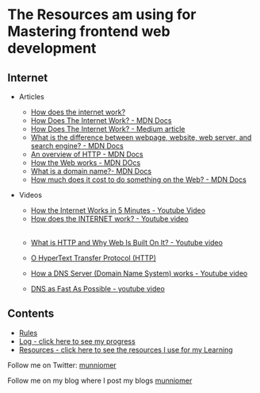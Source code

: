 # The Resources am using for Mastering frontend web development
## Internet
* Articles
  * [How does the internet work?](https://roadmap.sh/guides/what-is-internet)
  * [How Does The Internet Work? - MDN Docs](https://developer.mozilla.org/en-US/docs/Learn/Common_questions/How_does_the_Internet_work)
  * [How Does The Internet Work? - Medium article](https://medium.com/@User3141592/how-does-the-internet-work-edc2e22e7eb8)
  * [What is the difference between webpage, website, web server, and search engine? - MDN Docs](https://developer.mozilla.org/en-US/docs/Learn/Common_questions/Pages_sites_servers_and_search_engines)
  * [An overview of HTTP - MDN Docs](https://developer.mozilla.org/en-US/docs/Web/HTTP/Overview)
  * [How the Web works - MDN DOcs](https://developer.mozilla.org/en-US/docs/Learn/Getting_started_with_the_web/How_the_Web_works)
  * [What is a domain name?- MDN Docs](https://developer.mozilla.org/en-US/docs/Learn/Common_questions/What_is_a_domain_name)
  * [How much does it cost to do something on the Web? - MDN Docs](https://developer.mozilla.org/en-US/docs/Learn/Common_questions/How_much_does_it_cost)

  
* Videos 
  * [How the Internet Works in 5 Minutes - Youtube Video](https://www.youtube.com/watch?v=7_LPdttKXPc)
  * [How does the INTERNET work? - Youtube video](https://www.youtube.com/watch?v=x3c1ih2NJEg)
  </br>
  
  * [What is HTTP and Why Web Is Built On It? - Youtube video](https://www.youtube.com/watch?v=4_-KdOLZWLs)
  * [O HyperText Transfer Protocol (HTTP)](https://www.youtube.com/watch?v=QghbZkks3Dw)
  
  * [How a DNS Server (Domain Name System) works - Youtube video](https://www.youtube.com/watch?v=mpQZVYPuDGU)
  * [DNS as Fast As Possible - youtube video](https://www.youtube.com/watch?v=Rck3BALhI5c)






## Contents

* [Rules](rules.md)
* [Log - click here to see my progress](log.md)
* [Resources - click here to see the resources I use for my Learning](resources.md)


Follow me on Twitter: [munniomer](https://twitter.com/munniomer)

Follow me on my blog where I post my blogs [munniomer](https://medium.com/@munniomer/)


